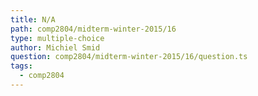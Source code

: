 ```yaml
---
title: N/A
path: comp2804/midterm-winter-2015/16
type: multiple-choice
author: Michiel Smid
question: comp2804/midterm-winter-2015/16/question.ts
tags:
  - comp2804
---
```

